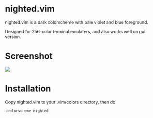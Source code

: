 nighted.vim
===========

nighted.vim is a dark colorscheme with pale violet and blue foreground.

Designed for 256-color terminal emulaters, and also works well on gui version.

# Screenshot

![](http://lupus.mydns.jp/assets/media/nighted_vim_php.png)

# Installation

Copy nighted.vim to your .vim/colors directory, then do

    :colorscheme nighted

